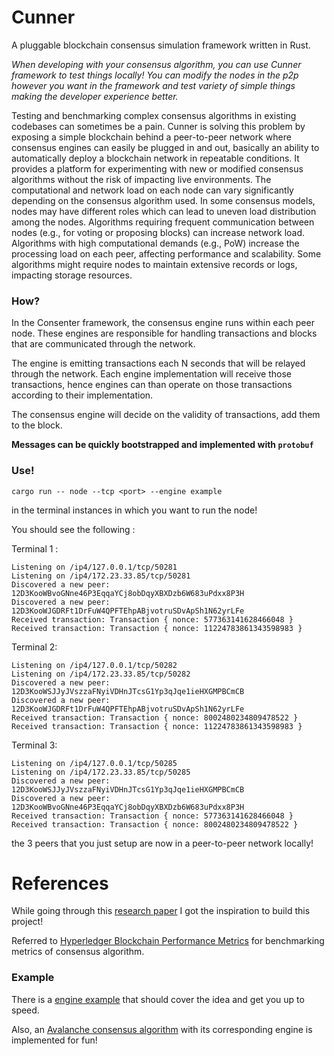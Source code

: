 # Cunner
A pluggable blockchain consensus simulation framework written in Rust. 

*When developing with your consensus algorithm, you can use Cunner framework to test things locally! You can modify the nodes in the p2p however you want in the framework and test variety of simple things making the developer experience better.*

Testing and benchmarking complex consensus algorithms in existing codebases can sometimes be a pain. Cunner is solving this problem by exposing a simple blockchain behind a peer-to-peer network where consensus engines can easily be plugged in and out, basically an ability to automatically deploy a blockchain network in repeatable conditions. It provides a platform for experimenting with new or modified consensus algorithms without the risk of impacting live environments. The computational and network load on each node can vary significantly depending on the consensus algorithm used. In some consensus models, nodes may have different roles which can lead to uneven load distribution among the nodes. Algorithms requiring frequent communication between nodes (e.g., for voting or proposing blocks) can increase network load. Algorithms with high computational demands (e.g., PoW) increase the processing load on each peer, affecting performance and scalability. Some algorithms might require nodes to maintain extensive records or logs, impacting storage resources.


### How?

In the Consenter framework, the consensus engine runs within each peer node. These engines are responsible for handling transactions and blocks that are communicated through the network. 

The engine is emitting transactions each N seconds that will be relayed through the network. Each engine implementation will receive those transactions, hence engines can than operate on those transactions according to their implementation.

The consensus engine will decide on the validity of transactions, add them to the block. 

**Messages can be quickly bootstrapped and implemented with `protobuf`**

### Use!

`cargo run -- node --tcp <port> --engine example`

in the terminal instances in which you want to run the node! 

You should see the following :

Terminal 1 :
```
Listening on /ip4/127.0.0.1/tcp/50281
Listening on /ip4/172.23.33.85/tcp/50281
Discovered a new peer: 12D3KooWBvoGNne46P3EqqaYCj8obDqyXBXDzb6W683uPdxx8P3H
Discovered a new peer: 12D3KooWJGDRFt1DrFuW4QPFTEhpABjvotruSDvApSh1N62yrLFe
Received transaction: Transaction { nonce: 577363141628466048 }
Received transaction: Transaction { nonce: 11224783861343598983 }
```

Terminal 2:
```
Listening on /ip4/127.0.0.1/tcp/50282
Listening on /ip4/172.23.33.85/tcp/50282
Discovered a new peer: 12D3KooWSJJyJVszzaFNyiVDHnJTcsG1Yp3qJqe1ieHXGMPBCmCB
Discovered a new peer: 12D3KooWJGDRFt1DrFuW4QPFTEhpABjvotruSDvApSh1N62yrLFe
Received transaction: Transaction { nonce: 8002480234809478522 }
Received transaction: Transaction { nonce: 11224783861343598983 }
```

Terminal 3:
```
Listening on /ip4/127.0.0.1/tcp/50285
Listening on /ip4/172.23.33.85/tcp/50285
Discovered a new peer: 12D3KooWSJJyJVszzaFNyiVDHnJTcsG1Yp3qJqe1ieHXGMPBCmCB
Discovered a new peer: 12D3KooWBvoGNne46P3EqqaYCj8obDqyXBXDzb6W683uPdxx8P3H
Received transaction: Transaction { nonce: 577363141628466048 }
Received transaction: Transaction { nonce: 8002480234809478522 }
```

the 3 peers that you just setup are now in a peer-to-peer network locally!

# References
While going through this [research paper](https://pure.tudelft.nl/ws/portalfiles/portal/132697278/Gromit_Benchmarking_the_Performance_and_Scalability_of_Blockchain_Systems.pdf) I got the inspiration to build this project!

Referred to [Hyperledger Blockchain Performance Metrics](https://8112310.fs1.hubspotusercontent-na1.net/hubfs/8112310/Hyperledger/Printables/HL_Whitepaper_Metrics_PDF_V1.01.pdf) for benchmarking metrics of consensus algorithm.

### Example
There is a [engine example](https://github.com/harsh-ps-2003/cunner/tree/main/src/consensus/example) that should cover the idea and get you up to speed.

Also, an [Avalanche consensus algorithm](https://github.com/harsh-ps-2003/cunner/blob/main/src/consensus/avalanche/avalanche.rs) with its corresponding engine is implemented for fun!

<!-- ### Todo
- configuration
- blockchain persistance  -->
